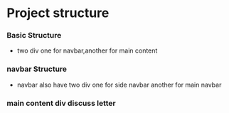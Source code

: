 # Project  structure

### Basic Structure
- two div one for navbar,another for main content
### navbar Structure
- navbar also have two div one for side navbar another for main navbar
### main content div discuss letter 
